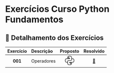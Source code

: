 # Exercícios Curso Python Fundamentos 

## 📂 **Detalhamento dos Exercícios**

| Exercício | Descrição | Proposto  | Resolvido |
|:-----------:|:-----------|:------------:|:---------------:|
| **001** | Operadores | [![.py](https://github.com/Repositorios-Escoladeprogramadores/python-modulo1/blob/main/icons/icons8-python-32.png ".py")](https://github.com/Repositorios-Escoladeprogramadores/python-modulo1/blob/main/exercicios/variaveis/exer_operadores.py) | [📝](https://github.com/Repositorios-Escoladeprogramadores/python-modulo1/blob/main/exercicios/operadores/exer_operadores_gabarito.txt) |

